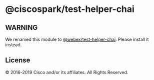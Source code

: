 # @ciscospark/test-helper-chai

## WARNING

We renamed this module to [@webex/test-helper-chai](https://www.npmjs.com/package/@webex/test-helper-chai). Please install it instead.

## License

© 2016-2019 Cisco and/or its affiliates. All Rights Reserved.
